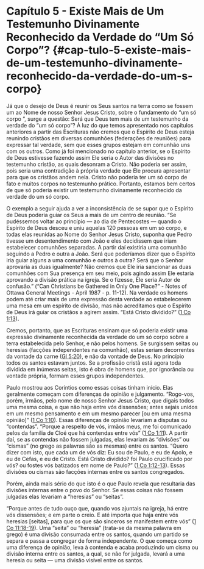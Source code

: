 # Capítulo 5 - Existe Mais de Um Testemunho Divinamente Reconhecido da Verdade do “Um Só Corpo”? {#cap-tulo-5-existe-mais-de-um-testemunho-divinamente-reconhecido-da-verdade-do-um-s-corpo}

Já que o desejo de Deus é reunir os Seus santos na terra como se fossem um ao Nome de nosso Senhor Jesus Cristo, sobre o fundamento do “um só corpo ”, surge a questão: Será que Deus tem mais de um testemunho da verdade do “um só corpo”? À luz do que temos apresentado nos capítulos anteriores a partir das Escrituras não cremos que o Espírito de Deus esteja reunindo cristãos em diversas comunhões (federações de reuniões) para expressar tal verdade, sem que esses grupos estejam em comunhão uns com os outros. Como já foi mencionado no capítulo anterior, se o Espírito de Deus estivesse fazendo assim Ele seria o Autor das divisões no testemunho cristão, as quais desonram a Cristo. Não poderia ser assim, pois seria uma contradição à própria verdade que Ele procura apresentar para que os cristãos andem nela. Cristo não poderia ter um só corpo de fato e muitos corpos no testemunho prático. Portanto, estamos bem certos de que só poderia existir um testemunho divinamente reconhecido da verdade do um só corpo.

O exemplo a seguir ajuda a ver a inconsistência de se supor que o Espírito de Deus poderia guiar os Seus a mais de um centro de reunião. “Se pudéssemos voltar ao princípio — ao dia de Pentecostes — quando o Espírito de Deus desceu e uniu aquelas 120 pessoas em um só corpo, e todas elas reunidas ao Nome do Senhor Jesus Cristo, suponha que Pedro tivesse um desentendimento com João e eles decidissem que iriam estabelecer comunhões separadas. A partir daí existiria uma comunhão seguindo a Pedro e outra a João. Será que poderíamos dizer que o Espírito iria guiar alguns a uma comunhão e outros à outra? Será que o Senhor aprovaria as duas igualmente? Não cremos que Ele iria sancionar as duas comunhões com Sua presença em seu meio, pois agindo assim Ele estaria aprovando a divisão prática na igreja. Se o fizesse, Ele seria Autor de confusão.” (“Can Christians be Gathered in Only One Place?” - Notes of Ottawa General Meetings - April 1987 - p. 11-12). Na verdade os homens podem até criar mais de uma expressão desta verdade ao estabelecerem uma mesa em um espírito de divisão, mas não acreditamos que o Espírito de Deus irá guiar os cristãos a agirem assim. “Está Cristo dividido?” ([1 Co 1:13](http://bibliaonline.com.br/acf/1co/1/13)).

Cremos, portanto, que as Escrituras ensinam que só poderia existir uma expressão divinamente reconhecida da verdade do um só corpo sobre a terra estabelecida pelo Senhor, e não pelos homens. Se surgissem seitas ou heresias (facções independentes na comunhão), estas seriam decorrentes da vontade da carne ([Gl 5:20](http://bibliaonline.com.br/acf/gl/5/20)), e não da vontade de Deus. No princípio todos os santos estavam juntos. Se a profissão cristã está agora toda dividida em inúmeras seitas, isto é obra de homens que, por ignorância ou vontade própria, formam esses grupos independentes.

Paulo mostrou aos Coríntios como essas coisas tinham início. Elas geralmente começam com diferenças de opinião e julgamento. “Rogo-vos, porém, irmãos, pelo nome de nosso Senhor Jesus Cristo, que digais todos uma mesma coisa, e que não haja entre vós dissensões; antes sejais unidos em um mesmo pensamento e em um mesmo parecer [ou em uma mesma opinião]” ([1 Co 1:10](http://bibliaonline.com.br/acf/1co/1/10)). Essas diferenças de opinião levariam a disputas ou “contendas”. “Porque a respeito de vós, irmãos meus, me foi comunicado pelos da família de Cloé que há contendas entre vós” ([1 Co 1:11](http://bibliaonline.com.br/acf/1co/1/11)). A partir daí, se as contendas não fossem julgadas, elas levariam às “divisões” ou “cismas” (no grego as palavras são as mesmas) entre os santos. “Quero dizer com isto, que cada um de vós diz: Eu sou de Paulo, e eu de Apolo, e eu de Cefas, e eu de Cristo. Está Cristo dividido? foi Paulo crucificado por vós? ou fostes vós batizados em nome de Paulo?” ([1 Co 1:12-13](http://bibliaonline.com.br/acf/1co/1/12-13)). Essas divisões ou cismas são facções internas entre os santos congregados.

Porém, ainda mais sério do que isto é o que Paulo revela que resultaria das divisões internas entre o povo do Senhor. Se essas coisas não fossem julgadas elas levariam a “heresias” ou “seitas”.

“Porque antes de tudo ouço que, quando vos ajuntais na igreja, há entre vós dissensões; e em parte o creio. E até importa que haja entre vós heresias [seitas], para que os que são sinceros se manifestem entre vós” ([1 Co 11:18-19](http://bibliaonline.com.br/acf/1co/11/18-19)). Uma “seita” ou “heresia” (trata-se da mesma palavra em grego) é uma divisão consumada entre os santos, quando um partido se separa e passa a congregar de forma independente. O que começa como uma diferença de opinião, leva à contenda e acaba produzindo um cisma ou divisão interna entre os santos, a qual, se não for julgada, levará a uma heresia ou seita — uma divisão visível entre os santos.